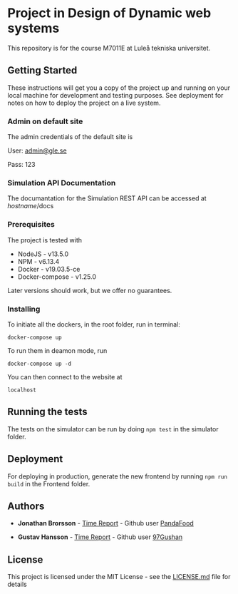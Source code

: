 # Project in Design of Dynamic web systems

This repository is for the course M7011E at Luleå tekniska universitet.

## Getting Started

These instructions will get you a copy of the project up and running on your local machine for development and testing purposes. See deployment for notes on how to deploy the project on a live system.

### Admin on default site
The admin credentials of the default site is 

User: admin@gle.se

Pass: 123

### Simulation API Documentation
The documantation for the Simulation REST API can be accessed at $hostname$/docs

### Prerequisites

The project is tested with
- NodeJS - v13.5.0
- NPM - v6.13.4
- Docker - v19.03.5-ce
- Docker-compose - v1.25.0

Later versions should work, but we offer no guarantees.

### Installing

To initiate all the dockers, in the root folder, run in terminal:

```
docker-compose up
```

To run them in deamon mode, run
```
docker-compose up -d
```

You can then connect to the website at 
```
localhost
```

## Running the tests

The tests on the simulator can be run by doing 
``` npm test ``` in the simulator folder.

## Deployment

For deploying in production, generate the new frontend by running ``` npm run build ``` in the Frontend folder.

## Authors

* **Jonathan Brorsson** - [Time Report](docs/TIMEREPORT_JONATHAN) - Github user [PandaFood](https://github.com/PandaFood)

* **Gustav Hansson** - [Time Report](docs/TIMEREPORT_GUSTAV) - Github user [97Gushan](https://github.com/97Gushan)

## License

This project is licensed under the MIT License - see the [LICENSE.md](LICENSE.md) file for details

